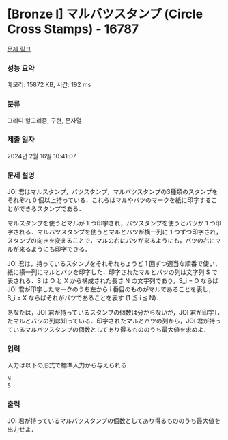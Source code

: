 # [Bronze I] マルバツスタンプ (Circle Cross Stamps) - 16787 

[문제 링크](https://www.acmicpc.net/problem/16787) 

### 성능 요약

메모리: 15872 KB, 시간: 192 ms

### 분류

그리디 알고리즘, 구현, 문자열

### 제출 일자

2024년 2월 16일 10:41:07

### 문제 설명

<p>JOI 君はマルスタンプ，バツスタンプ，マルバツスタンプの3種類のスタンプをそれぞれ 0 個以上持っている．これらはマルやバツのマークを紙に印字することができるスタンプである．</p>

<p>マルスタンプを使うとマルが 1 つ印字され，バツスタンプを使うとバツが 1 つ印字される．マルバツスタンプを使うとマルとバツが横一列に 1 つずつ印字され，スタンプの向きを変えることで，マルの右にバツが来るようにも，バツの右にマルが来るようにも印字できる．</p>

<p>JOI 君は，持っているスタンプをそれぞれちょうど 1 回ずつ適当な順番で使い，紙に横一列にマルとバツを印字した．印字されたマルとバツの列は文字列 S で表される．S は O と X から構成された長さ N の文字列であり，S_i = O ならば JOI 君が印字したマークのうち左から i 番目のものがマルであることを表し，S_i = X ならばそれがバツであることを表す (1 ≦ i ≦ N)．</p>

<p>あなたは，JOI 君が持っているスタンプの個数は分からないが，JOI 君が印字したマルとバツの列は知っている．印字されたマルとバツの列から，JOI 君が持っているマルバツスタンプの個数としてあり得るもののうち最大値を求めよ．</p>

### 입력 

 <p>入力は以下の形式で標準入力から与えられる．</p>

<pre>N
S</pre>

### 출력 

 <p>JOI 君が持っているマルバツスタンプの個数としてあり得るもののうち最大値を出力せよ．</p>

